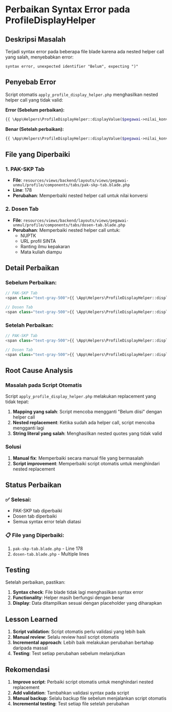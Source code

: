 # Perbaikan Syntax Error pada ProfileDisplayHelper

## Deskripsi Masalah
Terjadi syntax error pada beberapa file blade karena ada nested helper call yang salah, menyebabkan error:
```
syntax error, unexpected identifier "Belum", expecting ")"
```

## Penyebab Error
Script otomatis `apply_profile_display_helper.php` menghasilkan nested helper call yang tidak valid:

**Error (Sebelum perbaikan):**
```php
{{ \App\Helpers\ProfileDisplayHelper::displayValue($pegawai->nilai_konversi, '{{ \App\Helpers\ProfileDisplayHelper::displayValue($pegawai->nilai_konversi, 'Belum diisi') }}') }}
```

**Benar (Setelah perbaikan):**
```php
{{ \App\Helpers\ProfileDisplayHelper::displayValue($pegawai->nilai_konversi, 'Belum diisi') }}
```

## File yang Diperbaiki

### 1. PAK-SKP Tab
- **File**: `resources/views/backend/layouts/views/pegawai-unmul/profile/components/tabs/pak-skp-tab.blade.php`
- **Line**: 178
- **Perubahan**: Memperbaiki nested helper call untuk nilai konversi

### 2. Dosen Tab
- **File**: `resources/views/backend/layouts/views/pegawai-unmul/profile/components/tabs/dosen-tab.blade.php`
- **Perubahan**: Memperbaiki nested helper call untuk:
  - NUPTK
  - URL profil SINTA
  - Ranting ilmu kepakaran
  - Mata kuliah diampu

## Detail Perbaikan

### Sebelum Perbaikan:
```php
// PAK-SKP Tab
<span class="text-gray-500">{{ \App\Helpers\ProfileDisplayHelper::displayValue($pegawai->nilai_konversi, '{{ \App\Helpers\ProfileDisplayHelper::displayValue($pegawai->nilai_konversi, 'Belum diisi') }}') }}</span>

// Dosen Tab
<span class="text-gray-500">{{ \App\Helpers\ProfileDisplayHelper::displayValue($pegawai->nuptk, '{{ \App\Helpers\ProfileDisplayHelper::displayValue($pegawai->nilai_konversi, 'Belum diisi') }}') }}</span>
```

### Setelah Perbaikan:
```php
// PAK-SKP Tab
<span class="text-gray-500">{{ \App\Helpers\ProfileDisplayHelper::displayValue($pegawai->nilai_konversi, 'Belum diisi') }}</span>

// Dosen Tab
<span class="text-gray-500">{{ \App\Helpers\ProfileDisplayHelper::displayValue($pegawai->nuptk, 'Belum diisi') }}</span>
```

## Root Cause Analysis

### Masalah pada Script Otomatis
Script `apply_profile_display_helper.php` melakukan replacement yang tidak tepat:

1. **Mapping yang salah**: Script mencoba mengganti "Belum diisi" dengan helper call
2. **Nested replacement**: Ketika sudah ada helper call, script mencoba mengganti lagi
3. **String literal yang salah**: Menghasilkan nested quotes yang tidak valid

### Solusi
1. **Manual fix**: Memperbaiki secara manual file yang bermasalah
2. **Script improvement**: Memperbaiki script otomatis untuk menghindari nested replacement

## Status Perbaikan

### ✅ Selesai:
- PAK-SKP tab diperbaiki
- Dosen tab diperbaiki
- Semua syntax error telah diatasi

### 📋 File yang Diperbaiki:
1. `pak-skp-tab.blade.php` - Line 178
2. `dosen-tab.blade.php` - Multiple lines

## Testing

Setelah perbaikan, pastikan:

1. **Syntax check**: File blade tidak lagi menghasilkan syntax error
2. **Functionality**: Helper masih berfungsi dengan benar
3. **Display**: Data ditampilkan sesuai dengan placeholder yang diharapkan

## Lesson Learned

1. **Script validation**: Script otomatis perlu validasi yang lebih baik
2. **Manual review**: Selalu review hasil script otomatis
3. **Incremental approach**: Lebih baik melakukan perubahan bertahap daripada massal
4. **Testing**: Test setiap perubahan sebelum melanjutkan

## Rekomendasi

1. **Improve script**: Perbaiki script otomatis untuk menghindari nested replacement
2. **Add validation**: Tambahkan validasi syntax pada script
3. **Manual backup**: Selalu backup file sebelum menjalankan script otomatis
4. **Incremental testing**: Test setiap file setelah perubahan
